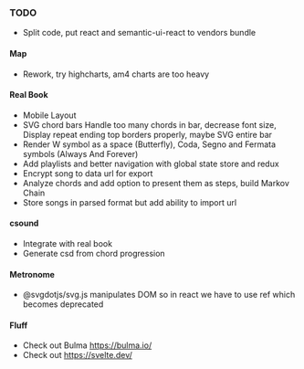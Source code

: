 ### TODO
* Split code, put react and semantic-ui-react to vendors bundle

#### Map
* Rework, try highcharts, am4 charts are too heavy

#### Real Book
* Mobile Layout
* SVG chord bars Handle too many chords in bar, decrease font size, Display repeat ending top borders properly, maybe SVG entire bar
* Render W symbol as a space (Butterfly), Coda, Segno and Fermata symbols (Always And Forever)
* Add playlists and better navigation with global state store and redux
* Encrypt song to data url for export
* Analyze chords and add option to present them as steps, build Markov Chain
* Store songs in parsed format but add ability to import url

#### csound
* Integrate with real book
* Generate csd from chord progression

#### Metronome
* @svgdotjs/svg.js manipulates DOM so in react we have to use ref which becomes deprecated

#### Fluff
* Check out Bulma https://bulma.io/
* Check out https://svelte.dev/